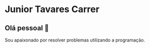 

# Junior Tavares Carrer

## Olá pessoal 👋
Sou apaixonado por resolver problemas utilizando a programação.


```
